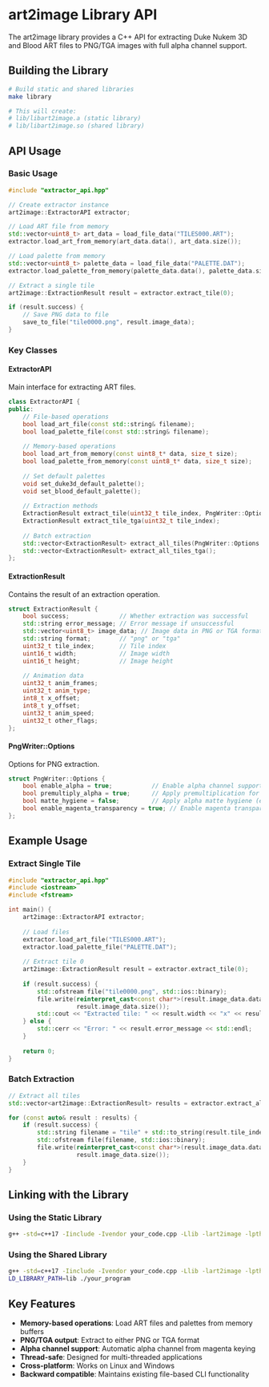 # art2image Library API

The art2image library provides a C++ API for extracting Duke Nukem 3D and Blood ART files to PNG/TGA images with full alpha channel support.

## Building the Library

```bash
# Build static and shared libraries
make library

# This will create:
# lib/libart2image.a (static library)
# lib/libart2image.so (shared library)
```

## API Usage

### Basic Usage

```cpp
#include "extractor_api.hpp"

// Create extractor instance
art2image::ExtractorAPI extractor;

// Load ART file from memory
std::vector<uint8_t> art_data = load_file_data("TILES000.ART");
extractor.load_art_from_memory(art_data.data(), art_data.size());

// Load palette from memory
std::vector<uint8_t> palette_data = load_file_data("PALETTE.DAT");
extractor.load_palette_from_memory(palette_data.data(), palette_data.size());

// Extract a single tile
art2image::ExtractionResult result = extractor.extract_tile(0);

if (result.success) {
    // Save PNG data to file
    save_to_file("tile0000.png", result.image_data);
}
```

### Key Classes

#### ExtractorAPI

Main interface for extracting ART files.

```cpp
class ExtractorAPI {
public:
    // File-based operations
    bool load_art_file(const std::string& filename);
    bool load_palette_file(const std::string& filename);
    
    // Memory-based operations
    bool load_art_from_memory(const uint8_t* data, size_t size);
    bool load_palette_from_memory(const uint8_t* data, size_t size);
    
    // Set default palettes
    void set_duke3d_default_palette();
    void set_blood_default_palette();
    
    // Extraction methods
    ExtractionResult extract_tile(uint32_t tile_index, PngWriter::Options options = PngWriter::Options());
    ExtractionResult extract_tile_tga(uint32_t tile_index);
    
    // Batch extraction
    std::vector<ExtractionResult> extract_all_tiles(PngWriter::Options options = PngWriter::Options());
    std::vector<ExtractionResult> extract_all_tiles_tga();
};
```

#### ExtractionResult

Contains the result of an extraction operation.

```cpp
struct ExtractionResult {
    bool success;              // Whether extraction was successful
    std::string error_message; // Error message if unsuccessful
    std::vector<uint8_t> image_data; // Image data in PNG or TGA format
    std::string format;        // "png" or "tga"
    uint32_t tile_index;       // Tile index
    uint16_t width;            // Image width
    uint16_t height;           // Image height
    
    // Animation data
    uint32_t anim_frames;
    uint32_t anim_type;
    int8_t x_offset;
    int8_t y_offset;
    uint32_t anim_speed;
    uint32_t other_flags;
};
```

#### PngWriter::Options

Options for PNG extraction.

```cpp
struct PngWriter::Options {
    bool enable_alpha = true;           // Enable alpha channel support
    bool premultiply_alpha = true;      // Apply premultiplication for upscaling
    bool matte_hygiene = false;         // Apply alpha matte hygiene (erode + blur)
    bool enable_magenta_transparency = true; // Enable magenta transparency processing
};
```

## Example Usage

### Extract Single Tile

```cpp
#include "extractor_api.hpp"
#include <iostream>
#include <fstream>

int main() {
    art2image::ExtractorAPI extractor;
    
    // Load files
    extractor.load_art_file("TILES000.ART");
    extractor.load_palette_file("PALETTE.DAT");
    
    // Extract tile 0
    art2image::ExtractionResult result = extractor.extract_tile(0);
    
    if (result.success) {
        std::ofstream file("tile0000.png", std::ios::binary);
        file.write(reinterpret_cast<const char*>(result.image_data.data()), 
                   result.image_data.size());
        std::cout << "Extracted tile: " << result.width << "x" << result.height << std::endl;
    } else {
        std::cerr << "Error: " << result.error_message << std::endl;
    }
    
    return 0;
}
```

### Batch Extraction

```cpp
// Extract all tiles
std::vector<art2image::ExtractionResult> results = extractor.extract_all_tiles();

for (const auto& result : results) {
    if (result.success) {
        std::string filename = "tile" + std::to_string(result.tile_index) + ".png";
        std::ofstream file(filename, std::ios::binary);
        file.write(reinterpret_cast<const char*>(result.image_data.data()), 
                   result.image_data.size());
    }
}
```

## Linking with the Library

### Using the Static Library

```bash
g++ -std=c++17 -Iinclude -Ivendor your_code.cpp -Llib -lart2image -lpthread -o your_program
```

### Using the Shared Library

```bash
g++ -std=c++17 -Iinclude -Ivendor your_code.cpp -Llib -lart2image -lpthread -o your_program
LD_LIBRARY_PATH=lib ./your_program
```

## Key Features

- **Memory-based operations**: Load ART files and palettes from memory buffers
- **PNG/TGA output**: Extract to either PNG or TGA format
- **Alpha channel support**: Automatic alpha channel from magenta keying
- **Thread-safe**: Designed for multi-threaded applications
- **Cross-platform**: Works on Linux and Windows
- **Backward compatible**: Maintains existing file-based CLI functionality